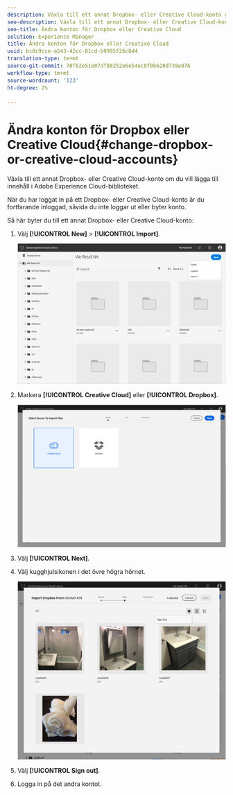 ```yaml
---
description: Växla till ett annat Dropbox- eller Creative Cloud-konto om du vill lägga till innehåll i Adobe Experience Cloud-biblioteket.
seo-description: Växla till ett annat Dropbox- eller Creative Cloud-konto om du vill lägga till innehåll i Adobe Experience Cloud-biblioteket.
seo-title: Ändra konton för Dropbox eller Creative Cloud
solution: Experience Manager
title: Ändra konton för Dropbox eller Creative Cloud
uuid: bc8c9cce-a543-42cc-81cd-b9995f26c8d4
translation-type: tm+mt
source-git-commit: 78f62e51e07df88252e6e54ec8f0b620d739e07b
workflow-type: tm+mt
source-wordcount: '123'
ht-degree: 2%

---
```



# Ändra konton för Dropbox eller Creative Cloud{#change-dropbox-or-creative-cloud-accounts}

Växla till ett annat Dropbox- eller Creative Cloud-konto om du vill lägga till innehåll i Adobe Experience Cloud-biblioteket.

När du har loggat in på ett Dropbox- eller Creative Cloud-konto är du fortfarande inloggad, såvida du inte loggar ut eller byter konto.

Så här byter du till ett annat Dropbox- eller Creative Cloud-konto:

1. Välj **[!UICONTROL New]** > **[!UICONTROL Import]**.

   ![](assets/library_new_folder_upload.png)

1. Markera **[!UICONTROL Creative Cloud]** eller **[!UICONTROL Dropbox]**.

   ![](assets/library_import_cc.png)

1. Välj **[!UICONTROL Next]**.
1. Välj kugghjulsikonen i det övre högra hörnet.

   ![](assets/library_switch_accounts.png)

1. Välj **[!UICONTROL Sign out]**.
1. Logga in på det andra kontot.

